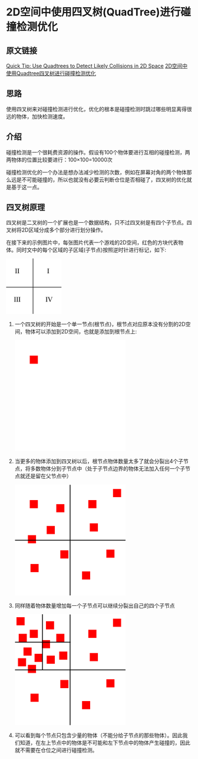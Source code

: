 # 2D空间中使用四叉树(QuadTree)进行碰撞检测优化
## 原文链接
[Quick Tip: Use Quadtrees to Detect Likely Collisions in 2D Space](https://gamedevelopment.tutsplus.com/tutorials/quick-tip-use-quadtrees-to-detect-likely-collisions-in-2d-space--gamedev-374)
[2D空间中使用Quadtree四叉树进行碰撞检测优化](2D空间中使用Quadtree四叉树进行碰撞检测优化)
## 思路
使用四叉树来对碰撞检测进行优化，优化的根本是碰撞检测时跳过哪些明显离得很远的物体，加快检测速度。
## 介绍
碰撞检测是一个很耗费资源的操作。假设有100个物体要进行互相的碰撞检测，两两物体的位置比较要进行：100×100=10000次

碰撞检测优化的一个办法是想办法减少检测的次数，例如在屏幕对角的两个物体那么远是不可能碰撞的，所以也就没有必要云判断仓位是否相碰了，四叉树的优化就是基于这一点。
## 四叉树原理
四叉树是二叉树的一个扩展也是一个数据结构，只不过四叉树是有四个子节点。四叉树将2D区域分成多个部分进行划分操作。

在接下来的示例图片中，每张图片代表一个游戏的2D空间，红色的方块代表物体。同时文中的每个区域的子区域(子节点)按照逆时针进行标记，如下:

![](images/1.png)

1. 一个四叉树的开始是一个单一节点(根节点)，根节点对应原本没有分割的2D空间，物体可以添加到2D空间，也就是添加到根节点上:

    ![](images/2.png)

2. 当更多的物体添加到四叉树以后，根节点物体数量太多了就会分裂出4个子节点，将多数物体分到子节点中（处于子节点边界的物体无法加入任何一个子节点就还是留在父节点中）
   
   ![](images/3.png)
3. 同样随着物体数量增加每一个子节点可以继续分裂出自己的四个子节点
   
   ![](images/4.png)

4. 可以看到每个节点只包含少量的物体（不能分给子节点的那些物体）。因此我们知道，在左上节点中的物体是不可能和左下节点中的物体产生碰撞的，因此就不需要在仓位之间进行碰撞检测。

